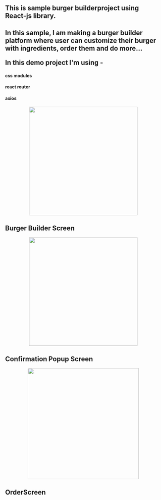<html>
<h2>This is sample burger builderproject using React-js library.<h2>

<p>In this sample, I am making a burger builder platform where user can customize their burger with ingredients, order them and do more...</p>

<p>In this demo project I'm using - </p>
   <h4>css modules</h4>
   <h4>react router</h4>
   <h4>axios</h4>
   

<p align="center">
  <img src="https://user-images.githubusercontent.com/7018540/80873430-1c113080-8cd6-11ea-8a7f-1f9a7fc5d61e.png" width="350">
   <h2 text-align="center">Burger Builder Screen</h2>
</p>
 
<p align = "center"> 
 <img src="https://user-images.githubusercontent.com/7018540/80873483-701c1500-8cd6-11ea-82a7-9abf83bbb72b.png" width="350">
 <h2 text-align="center">Confirmation Popup Screen</h2>
</p>

<p align = "center"> 
<img width="358"  src="https://user-images.githubusercontent.com/7018540/81089610-2f144280-8f1a-11ea-9e6f-fceb37b3cc70.png">
 <h2 text-align="center">OrderScreen</h2>
</p>


</html>
